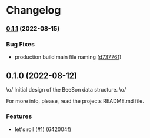 # Changelog

### [0.1.1](https://www.github.com/fairDataSociety/beeson/compare/v0.1.0...v0.1.1) (2022-08-15)


### Bug Fixes

* production build main file naming ([d737761](https://www.github.com/fairDataSociety/beeson/commit/d737761261e40c62f00d0e49983d3534e23c3f1d))

## 0.1.0 (2022-08-12)

\o/ Initial design of the BeeSon data structure. \o/

For more info, please, read the projects README.md file.


### Features

* let's roll ([#1](https://www.github.com/fairDataSociety/beeson/issues/1)) ([642004f](https://www.github.com/fairDataSociety/beeson/commit/642004f71c0174c2d5acf8f111a6f00862f91856))
